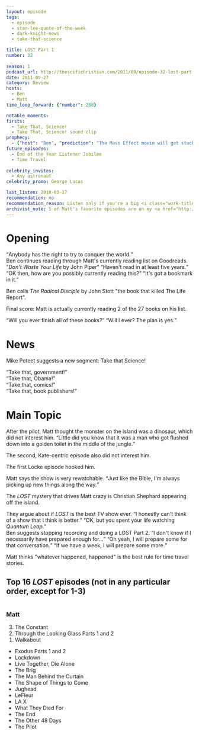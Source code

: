 ```yaml
---
layout: episode
tags:
  - episode
  - stan-lee-quote-of-the-week
  - dark-knight-news 
  - take-that-science

title: LOST Part 1
number: 32
     
season: 1
podcast_url: http://thescifichristian.com/2011/09/episode-32-lost-part-1/
date: 2011-09-27
category: Review
hosts:
  - Ben
  - Matt
time_loop_forward: {"number": 288}

notable_moments:
firsts: 
  - Take That, Science! 
  - Take That, Science! sound clip             
prophecy: 
  - {"host": "Ben", "prediction": "The Mass Effect movie will get stuck in development hell and not be seen in theatres.", "veracity": true, "comments": ""}
future_episodes: 
  - End of the Year Listener Jubilee 
  - Time Travel
               
celebrity_invites: 
  - Any astronaut
celebrity_promo: George Lucas

last_listen: 2018-03-17
recommendation: no
recommendation_reason: Listen only if you're a big <i class="work-title">LOST</i> fan.
archivist_note: 5 of Matt's favorite episodes are on my <a href="http://tto.koser.us/episodes/036-lost-episodes/">top ten list</a>; 3 are on my wife's.
---
```

# Opening
<div class="quote">
  <q data-name="Stan Lee">Anybody has the right to try to conquer the world.</q>
</div>

<div class="quote">
  <span class="quote-context is-size-6">Ben continues reading through Matt's currently reading list on Goodreads.</span>
  <q class="ben"><i class="work-title">Don't Waste Your Life</i> by John Piper</q>
  <q class="matt">Haven't read in at least five years.</q>
  <q class="ben">OK then, how are you possibly currently reading this?</q>
  <q class="matt">It's got a bookmark in it.</q>
</div>


Ben calls <i class="work-title">The Radical Disciple</i> by John Stott "the book that killed The Life Report".

Final score: Matt is actually currently reading 2 of the 27 books on his list.

<div class="quote">
  <q class="ben">Will you ever finish all of these books?</q>
  <q class="matt">Will I ever? The plan is yes.</q>
</div>



# News
Mike Poteet suggests a new segment: Take that Science! 

<div class="quote">
  <q class="ben">Take that, government!</q>
</div>

<div class="quote">
  <q class="ben">Take that, Obama!</q>
</div>

<div class="quote">
  <q class="ben">Take that, comics!</q>
</div>

<div class="quote">
  <q class="ben">Take that, book publishers!</q>
</div>



# Main Topic
<div class="quote">
  <span class="quote-context is-size-6">After the pilot, Matt thought the monster on the island was a dinosaur, which did not interest him.</span>
  <q class="ben">Little did you know that it was a man who got flushed down into a golden toilet in the middle of the jungle.</q>
</div>

The second, Kate-centric episode also did not interest him. 

The first Locke episode hooked him. 

<div class="quote">
  <span class="quote-context is-size-6">Matt says the show is very rewatchable.</span>
  <q class="matt">Just like the Bible, I'm always picking up new things along the way.</q>
</div>

The <i class="work-title">LOST</i> mystery that drives Matt crazy is Christian Shephard appearing off the island.

<div class="quote">
  <span class="quote-context is-size-6">They argue about if <i class="work-title">LOST</i> is the best TV show ever.</span>
  <q class="matt">I honestly can't think of a show that I think is better.</q>
  <q class="ben">OK, but you spent your life watching <i class="work-title">Quantum Leap</i>.</q>
</div>

<div class="quote">
  <span class="quote-context is-size-6">Ben suggests stopping recording and doing a LOST Part 2.</span>
  <q class="matt">I don't know if I necessarily have prepared enough for...</q>
  <q class="ben">Oh yeah, I will prepare some for that conversation.</q>
  <q class="matt">If we have a week, I will prepare some more.</q>
</div>

Matt thinks "whatever happened, happened" is the best rule for time travel stories.
       
<div class="top-five">
  <h2 class="has-text-centered">Top 16 <i class="work-title">LOST</i> episodes (not in any particular order, except for 1-3)</h2>
  <div class="columns">
    <div class="column matt">
      <h3>Matt</h3>
      <ol reversed>
        <li>The Constant
        <li>Through the Looking Glass Parts 1 and 2
        <li>Walkabout
      </ol>
      <ul class="runner-ups">
        <li>Exodus Parts 1 and 2
        <li>Lockdown
        <li>Live Together, Die Alone
        <li>The Brig
        <li>The Man Behind the Curtain
        <li>The Shape of Things to Come
        <li>Jughead
        <li>LeFleur
        <li>LA X
        <li>What They Died For
        <li>The End
        <li>The Other 48 Days
        <li>The Pilot
      </ul>
    </div>
  </div>
</div>